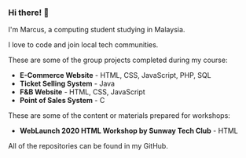 ### Hi there! 👋

I'm Marcus, a computing student studying in Malaysia.

I love to code and join local tech communities.

These are some of the group projects completed during my course:

- **E-Commerce Website** - HTML, CSS, JavaScript, PHP, SQL
- **Ticket Selling System** - Java
- **F&B Website** - HTML, CSS, JavaScript
- **Point of Sales System** - C

These are some of the content or materials prepared for workshops:

- **WebLaunch 2020 HTML Workshop by Sunway Tech Club** - HTML

All of the repositories can be found in my GitHub.

<!--
**marcuswkl/marcuswkl** is a ✨ _special_ ✨ repository because its `README.md` (this file) appears on your GitHub profile.

Here are some ideas to get you started:

- 🔭 I’m currently working on ...
- 🌱 I’m currently learning ...
- 👯 I’m looking to collaborate on ...
- 🤔 I’m looking for help with ...
- 💬 Ask me about ...
- 📫 How to reach me: ...
- 😄 Pronouns: ...
- ⚡ Fun fact: ...
-->
